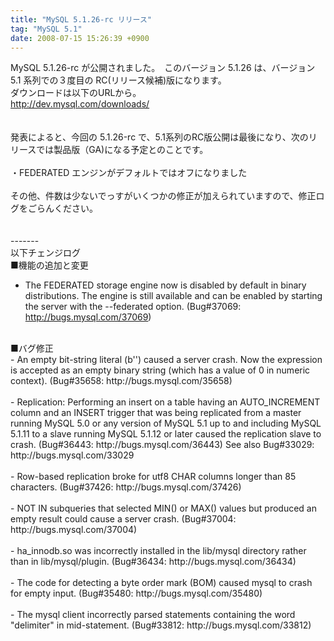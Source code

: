 ```yaml
---
title: "MySQL 5.1.26-rc リリース"
tag: "MySQL 5.1"
date: 2008-07-15 15:26:39 +0900
---
```


MySQL 5.1.26-rc が公開されました。　このバージョン 5.1.26 は、バージョン 5.1 系列での３度目の RC(リリース候補)版になります。<br>
ダウンロードは以下のURLから。<br>
 http://dev.mysql.com/downloads/<br>
<br>
<br>
発表によると、今回の 5.1.26-rc で、5.1系列のRC版公開は最後になり、次のリリースでは製品版（GA)になる予定とのことです。<br>
<br>
・FEDERATED エンジンがデフォルトではオフになりました<br>
<br>
その他、件数は少ないでっすがいくつかの修正が加えられていますので、修正ログをごらんください。<br>
<br>
<br>
-------<br>
以下チェンジログ<br>
■機能の追加と変更<br>
- The FEDERATED storage engine now is disabled by default in binary distributions. The engine is still available and can be enabled by starting the server with the --federated option. (Bug#37069: http://bugs.mysql.com/37069)<br>
<br>
■バグ修正<br>
- An empty bit-string literal (b'') caused a server crash. Now the expression is accepted as an empty binary string (which has a value of 0 in numeric context). (Bug#35658: http://bugs.mysql.com/35658)<br>
<br>
- Replication:  Performing  an insert on a table having an AUTO_INCREMENT column and an INSERT trigger that was being replicated from a master running MySQL 5.0 or any version of MySQL 5.1 up to and including MySQL 5.1.11 to a slave running MySQL 5.1.12 or later caused the replication slave to crash. (Bug#36443: http://bugs.mysql.com/36443)  See also Bug#33029: http://bugs.mysql.com/33029<br>
<br>
- Row-based replication broke for utf8 CHAR columns longer than 85 characters. (Bug#37426: http://bugs.mysql.com/37426)<br>
<br>
- NOT IN subqueries that selected MIN() or MAX() values but produced an empty result could cause a server crash.  (Bug#37004: http://bugs.mysql.com/37004)<br>
<br>
- ha_innodb.so  was incorrectly installed in the lib/mysql directory rather than in lib/mysql/plugin.  (Bug#36434: http://bugs.mysql.com/36434)<br>
<br>
- The code for detecting a byte order mark (BOM) caused mysql to crash for empty input.  (Bug#35480: http://bugs.mysql.com/35480)<br>
<br>
- The mysql client incorrectly parsed statements containing the word "delimiter" in mid-statement. (Bug#33812: http://bugs.mysql.com/33812)<br>
<br>
<br>
